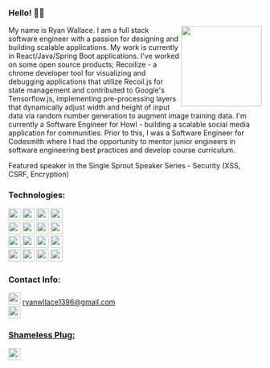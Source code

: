 ### Hello! 👋🏻

<a href="https://github.com/RWallie"><img src="https://c.tenor.com/2uyENRmiUt0AAAAC/coding.gif" align="right" height="160" width="auto"/></a>

My name is Ryan Wallace. I am a full stack software engineer with a passion for designing and building scalable applications. My work is currently in React/Java/Spring Boot applications. I've worked on some open source products; Recoilize - a chrome developer tool for visualizing and debugging applications that utilize Recoil.js for state management and contributed to Google's Tensorflow.js, implementing pre-processing layers that dynamically adjust width and height of input data via random number generation to augment image training data. I'm currently a Software Engineer for Howl - building a scalable social media application for communities. Prior to this, I was a Software Engineer for Codesmith where I had the opportunity to mentor junior engineers in software engineering best practices and develop course curriculum.

Featured speaker in the Single Sprout Speaker Series - Security (XSS, CSRF, Encryption)

### **Technologies:**
<code><img height="24" src="https://img.shields.io/badge/javascript-%23323330.svg?style=for-the-badge&logo=javascript&logoColor=%23F7DF1E"></code>
<code><img height="24" src="https://img.shields.io/badge/react-%2320232a.svg?style=for-the-badge&logo=react&logoColor=%2361DAFB"></code>
<code><img height="24" src="https://img.shields.io/badge/React_Router-CA4245?style=for-the-badge&logo=react-router&logoColor=white"></code>
<code><img height="24" src="https://img.shields.io/badge/redux-%23593d88.svg?style=for-the-badge&logo=redux&logoColor=white"></code>
<br />
<code><img height="24" src="https://img.shields.io/badge/typescript-%23007ACC.svg?style=for-the-badge&logo=typescript&logoColor=white"></code>
<code><img height="24" src="https://img.shields.io/badge/node.js-6DA55F?style=for-the-badge&logo=node.js&logoColor=white"></code>
<code><img height="24" src="https://img.shields.io/badge/express.js-%23404d59.svg?style=for-the-badge&logo=express&logoColor=%2361DAFB"></code>
<code><img height="24" src="https://img.shields.io/badge/postgres-%23316192.svg?style=for-the-badge&logo=postgresql&logoColor=white"></code>
<br />
<code><img height="24" src="https://img.shields.io/badge/MongoDB-%234ea94b.svg?style=for-the-badge&logo=mongodb&logoColor=white"></code>
<code><img height="24" src="https://img.shields.io/badge/c-%2300599C.svg?style=for-the-badge&logo=c&logoColor=white"></code>
<code><img height="24" src="https://img.shields.io/badge/c++-%2300599C.svg?style=for-the-badge&logo=c%2B%2B&logoColor=white"></code>
<code><img height="24" src="https://img.shields.io/badge/-jest-%23C21325?style=for-the-badge&logo=jest&logoColor=white"></code>
<br />
<code><img height="24" src="https://img.shields.io/badge/webpack-%238DD6F9.svg?style=for-the-badge&logo=webpack&logoColor=black"></code>
<code><img height="24" src="https://img.shields.io/badge/html5-%23E34F26.svg?style=for-the-badge&logo=html5&logoColor=white"></code>
<code><img height="24" src="https://img.shields.io/badge/css3-%231572B6.svg?style=for-the-badge&logo=css3&logoColor=white"></code>
<code><img height="24" src="https://img.shields.io/badge/Socket.io-black?style=for-the-badge&logo=socket.io&badgeColor=010101"></code>

### **Contact Info:**
<code><img height="24" src="https://img.shields.io/badge/Gmail-D14836?style=for-the-badge&logo=gmail&logoColor=white"></code> ryanwllace1396@gmail.com
<br />
<code><a href="https://www.linkedin.com/in/rwallie/"><img height="24" src="https://img.shields.io/badge/linkedin-%230077B5.svg?style=for-the-badge&logo=linkedin&logoColor=white"></code> 

### **Shameless Plug:**
<code><a href="https://youtube.com/RWallie"/><img height="24" src="https://img.shields.io/badge/YouTube-%23FF0000.svg?style=for-the-badge&logo=YouTube&logoColor=white"></code>
